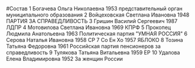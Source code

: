 #Состав
1 Богачева Ольга Николаевна 1953 представительный орган муниципального образования
2 Войцеховская Светлана Ивановна 1948 ПАРТИЯ ЗА СПРАВЕДЛИВОСТЬ
3 Гришин Василий Сергеевич 1987 ЛДПР
4 Мотовилова Светлана Ивановна 1969 КПРФ
5 Прокопец Людмила Анатольевна 1963 Политическая партия \"УМНАЯ РОССИЯ\"
6 Серова Наталья Ивановна 1958 СР
7 Со Ен Хо 1957 ЯБЛОКО
8 Тозина Татьяна Федоровна 1961 Российская партия пенсионеров за справедливость
9 Тулякова Татьяна Витальевна 1959 ЕР
10 Удалова Елена Владимировна 1952 За женщин России

